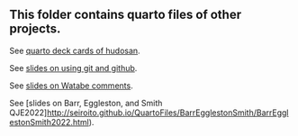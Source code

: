 ## This folder contains quarto files of other projects.

See [quarto deck cards of hudosan](https://seiroito.github.io/QuartoFiles/tests/test2.html).

See [slides on using git and github](http://seiroito.github.io/QuartoFiles/UsingGitAndGithub/UsingGitAndGithub.html).

See [slides on Watabe comments](http://seiroito.github.io/QuartoFiles/Watabe/CommentsOnRefereeResponse_WatabeYangKanasheuski.html).

See [slides on Barr, Eggleston, and Smith QJE2022]http://seiroito.github.io/QuartoFiles/BarrEgglestonSmith/BarrEgglestonSmith2022.html).

